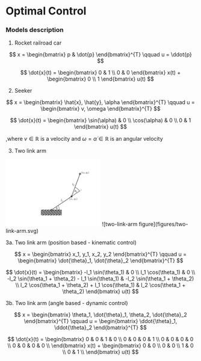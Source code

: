 # Optimal Control


### Models description

1. Rocket railroad car

$$
x = \begin{bmatrix}
    p & \dot{p}
\end{bmatrix}^{T}
\qquad
u = \ddot{p}
$$


$$
\dot{x}(t) = 
\begin{bmatrix} 
    0 & 1 \\ 
    0 & 0 
\end{bmatrix} x(t) + \begin{bmatrix} 
    0 \\ 
    1 
\end{bmatrix} u(t)
$$

2. Seeker

$$
x = 
\begin{bmatrix}
    \hat{x}, \hat{y}, \alpha
\end{bmatrix}^{T}
\qquad
u = \begin{bmatrix}
    v, \omega
\end{bmatrix}^{T}
$$

$$
\dot{x}(t) = 
\begin{bmatrix} 
    \sin(\alpha) & 0 \\
    \cos(\alpha) & 0 \\
    0            & 1
\end{bmatrix} 
u(t)
$$

,where
$v \in \mathbb{R}$ is a velocity and
$\omega = \dot{\alpha} \in \mathbb{R}$ is an angular velocity

3. Two link arm

<img src="figures/two-link-arm.svg" width="50%" height="50%">
![two-link-arm figure](figures/two-link-arm.svg)

3a. Two link arm (position based - kinematic control)

$$
x = 
\begin{bmatrix}
    x_1, y_1, x_2, y_2
\end{bmatrix}^{T}
\qquad
u = \begin{bmatrix}
    \dot{\theta}_1, \dot{\theta}_2
\end{bmatrix}^{T}
$$

$$
\dot{x}(t) =
\begin{bmatrix}
    -l_1 \sin(\theta_1) & 0 \\ 
    l_1 \cos(\theta_1) & 0 \\
    -l_2 \sin(\theta_1 + \theta_2) - l_1 \sin(\theta_1) & -l_2 \sin(\theta_1 + \theta_2) \\ 
    l_2 \cos(\theta_1 + \theta_2) + l_1 \cos(\theta_1) & l_2 \cos(\theta_1 + \theta_2)
\end{bmatrix} 
u(t)
$$

3b. Two link arm (angle based - dynamic control)

$$
x = \begin{bmatrix}
    \theta_1, \dot{\theta}_1, \theta_2, \dot{\theta}_2
\end{bmatrix}^{T}
\qquad
u = \begin{bmatrix}
    \ddot{\theta}_1, \ddot{\theta}_2
\end{bmatrix}^{T}
$$

$$
\dot{x}(t) = 
\begin{bmatrix} 
    0 & 0 & 1 & 0 \\ 
    0 & 0 & 0 & 1 \\ 
    0 & 0 & 0 & 0 \\ 
    0 & 0 & 0 & 0 \\ 
\end{bmatrix} x(t) + \begin{bmatrix} 
    0 & 0 \\
    0 & 0 \\
    1 & 0 \\
    0 & 1 \\    
\end{bmatrix} 
u(t)
$$
